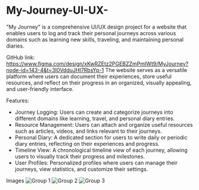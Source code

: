 # My-Journey-UI-UX-
"My Journey" is a comprehensive UI/UX design project for a website that enables users to log and track their personal journeys across various domains such as learning new skills, traveling, and maintaining personal diaries.


GitHub link: https://www.figma.com/design/xKwRZEtz2PGEBZZmPmIWt9/MyJourney?node-id=143-4&t=3I0VdduJHI7RbsYp-1
The website serves as a versatile platform where users can document their experiences, store useful resources, and reflect on their progress in an organized, visually appealing, and user-friendly interface.

Features:

- Journey Logging: Users can create and categorize journeys into different domains like learning, travel, and personal diary entries.
- Resource Management: Users can attach and organize useful resources such as articles, videos, and links relevant to their journeys.
- Personal Diary: A dedicated section for users to write daily or periodic diary entries, reflecting on their experiences and progress.
- Timeline View: A chronological timeline view of each journey, allowing users to visually track their progress and milestones.
- User Profiles: Personalized profiles where users can manage their journeys, view statistics, and customize their settings.

Images
![Group 1](https://github.com/srknsam8/My-Journey-UI-UX-/assets/90851413/5ff3b1ee-5039-4375-b7d1-368165aa092d)
![Group 2](https://github.com/srknsam8/My-Journey-UI-UX-/assets/90851413/b9eb251c-5865-4d6d-ab5c-38110fc4741d)
![Group 3](https://github.com/srknsam8/My-Journey-UI-UX-/assets/90851413/5c019188-d713-4099-9ace-7b8ea784f904)


